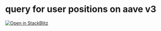 # query for user positions on aave v3

[![Open in StackBlitz](https://developer.stackblitz.com/img/open_in_stackblitz.svg)](https://stackblitz.com/github/aave/aave-sdk/tree/main/examples/user-positions)
